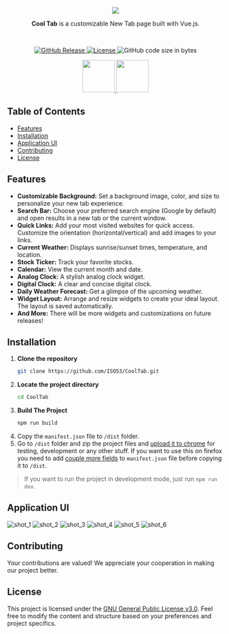 <p align="center">
  <img src="https://github.com/user-attachments/assets/914102e2-b625-4a47-92f4-1c8b38e5a0e6">
</p>

<p align="center">
    <b>Cool Tab</b> is a customizable New Tab page built with Vue.js.
</p>

<br>

<p align="center">
  <a href="https://github.com/ISO53/CoolTab/releases/latest">
    <img src="https://img.shields.io/github/v/release/ISO53/CoolTab?label=GitHub%20Release&style=round-square&color=black" alt="GitHub Release">
  </a>
  <a href="LICENSE">
    <img src="https://img.shields.io/badge/license-GNU-black.svg?style=round-square" alt="License">
  </a>
  <img src="https://img.shields.io/github/languages/code-size/ISO53/CoolTab?style=round-square&color=black" alt="GitHub code size in bytes">
</p>

<p align="center">
  <a href="https://chromewebstore.google.com/detail/cool-tab/kngdmmkbgfgogddahgjgeeigcellojog">
    <img src="https://github.com/user-attachments/assets/d0bfb1ea-67d9-4538-97d7-7b66f61423bd" height="75">
  </a>
  <a href="https://addons.mozilla.org/addon/cooltab/">
    <img src="https://github.com/user-attachments/assets/c2dcc99d-8d4f-44e0-83c0-73575d42494a" height="75">
  </a>
</p>

## Table of Contents

-   [Features](#features)
-   [Installation](#installation)
-   [Application UI](#application-ui)
-   [Contributing](#contributing)
-   [License](#license)


## Features
-   **Customizable Background:** Set a background image, color, and size to personalize your new tab experience.
-   **Search Bar:** Choose your preferred search engine (Google by default) and open results in a new tab or the current window.
-   **Quick Links:** Add your most visited websites for quick access. Customize the orientation (horizontal/vertical) and add images to your links.
-   **Current Weather:** Displays sunrise/sunset times, temperature, and location.
-   **Stock Ticker:** Track your favorite stocks.
-   **Calendar:** View the current month and date.
-   **Analog Clock:** A stylish analog clock widget.
-   **Digital Clock:** A clear and concise digital clock.
-   **Daily Weather Forecast:** Get a glimpse of the upcoming weather.
-   **Widget Layout:** Arrange and resize widgets to create your ideal layout. The layout is saved automatically.
-   **And More:** There will be more widgets and customizations on future releases!


## Installation

1.  **Clone the repository**
    ```bash
    git clone https://github.com/ISO53/CoolTab.git
    ```
2.  **Locate the project directory**
    ```bash
    cd CoolTab
    ```
3. **Build The Project**
    ```bash
    npm run build
    ```
4. Copy the `manifest.json` file to `/dist` folder.
5.  Go to `/dist` folder and zip the project files and [upload it to chrome](chrome://extensions/) for testing, development or any other stuff. If you want to use this on firefox you need to add [couple more fields](https://developer.mozilla.org/en-US/docs/Mozilla/Add-ons/WebExtensions/manifest.json/browser_specific_settings) to `manifest.json` file before copying it to `/dist`.

> If you want to run the project in development mode, just run `npm run dev`.


## Application UI
![shot_1](https://github.com/user-attachments/assets/3de9f3fe-5009-4da9-8eff-f39fb106acfc)
![shot_2](https://github.com/user-attachments/assets/b8a84db0-f4b0-4290-ae4a-a00576463909)
![shot_3](https://github.com/user-attachments/assets/e9e86b76-84c4-42ec-a999-5578009f236c)
![shot_4](https://github.com/user-attachments/assets/2fe57312-4328-42c0-be11-77b5e1945df8)
![shot_5](https://github.com/user-attachments/assets/faf2b9c8-e816-4209-ba78-c176779ac102)
![shot_6](https://github.com/user-attachments/assets/4858e064-0109-4235-9ab9-b7fb46ee6d42)


## Contributing

Your contributions are valued! We appreciate your cooperation in making our project better.

## License

This project is licensed under the [GNU General Public License v3.0](LICENSE). Feel free to modify the content and structure based on your preferences and project specifics.
